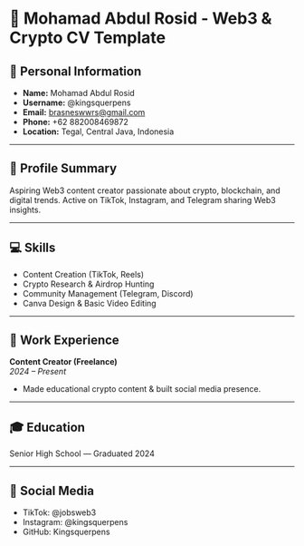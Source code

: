# 💼 Mohamad Abdul Rosid - Web3 & Crypto CV Template

## 👤 Personal Information
- **Name:** Mohamad Abdul Rosid
- **Username:** @kingsquerpens
- **Email:** brasneswwrs@gmail.com
- **Phone:** +62 882008469872
- **Location:** Tegal, Central Java, Indonesia

---

## 📝 Profile Summary
Aspiring Web3 content creator passionate about crypto, blockchain, and digital trends. Active on TikTok, Instagram, and Telegram sharing Web3 insights.

---

## 💻 Skills
- Content Creation (TikTok, Reels)
- Crypto Research & Airdrop Hunting
- Community Management (Telegram, Discord)
- Canva Design & Basic Video Editing

---

## 💼 Work Experience
**Content Creator (Freelance)**  
*2024 – Present*  
- Made educational crypto content & built social media presence.

---

## 🎓 Education
Senior High School — Graduated 2024

---

## 📱 Social Media
- TikTok: @jobsweb3
- Instagram: @kingsquerpens
- GitHub: Kingsquerpens
